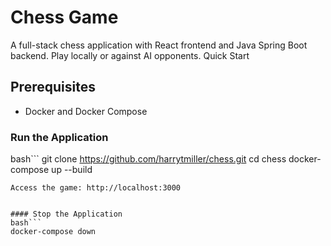 # Chess Game
A full-stack chess application with React frontend and Java Spring Boot backend. Play locally or against AI opponents.
Quick Start

## Prerequisites
- Docker and Docker Compose

### Run the Application
bash```
git clone https://github.com/harrytmiller/chess.git
cd chess
docker-compose up --build
```
Access the game: http://localhost:3000


#### Stop the Application
bash```
docker-compose down
```